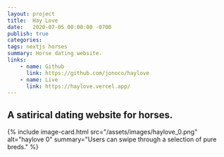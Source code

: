```yaml
---
layout: project
title:  Hay Love
date:   2020-07-05 00:00:00 -0700
publish: true
categories: 
tags: nextjs horses
summary: Horse dating website.
links:
    - name: Github
      link: https://github.com/jonoco/haylove
    - name: Live
      link: https://haylove.vercel.app/
---
```

## A satirical dating website for horses.

{% include image-card.html 
    src="/assets/images/haylove_0.png"
    alt="haylove 0" 
    summary="Users can swipe through a selection of pure breds." 
%}
